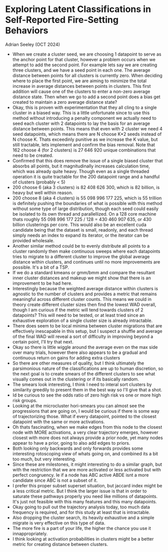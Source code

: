 # Exploring Latent Classifications in Self-Reported Fire-Setting Behaviors

Adrian Seeley (OCT 2024)

- When we create a cluster seed, we are choosing 1 datapoint to serve as the anchor point for that cluster, however a problem occurs when we attempt to add the second point. For example lets say we are creating three clusters, and we have a seed point in each one. The average distance between points for all clusters is currently zero. When deciding where to place the first point, we are aiming to minimize the total increase in average distances between points in clusters. This first addition will cause one of the clusters to enter a non-zero average distance state. Then when we go to add a second point does a bias get created to maintain a zero average distance state? 
- Okay, this is proven with experimentation that they all cling to a single cluster in a biased way. This is a little unfortunate since to use this method without introducing a penalty component we actually need to seed each cluster with 2 datapoints to lay the basis for an average distance between points. This means that even with 2 cluster we need 4 seed datapoints, which means there are N choose K*2 seeds instead of N choose K. Thats exceedinly punitive as we increase the K value, but still tractable, lets implement and confirm the bias removal. Note that 162 choose 4 (for 2 clusters) is 27 646 920 unique combinations that need to be created.
- Confirmed that this does remove the issue of a single biased cluster that absorbs all points, but it magnitudinally increases calculation time, which was already quite heavy. Though even as a single threaded operation it is quite tractable for the 200 datapoint range and a handful of clusters (probably < 5)
- 200 choose 6 (aka 3 clusters) is 82 408 626 300, which is 82 billion, is heavy but well within reason. 
- 200 choose 8 (aka 4 clusters) is 55 098 996 177 225, which is 55 trillion is definitely pushing the boundaries of what is possible with this method without some type of large distribution, though each seed could easily be isolated to its own thread and parallellized. On a 128 core machine thats roughly 55 098 996 177 225 / 128 = 430 460 907 635, or 430 billion clusterings per core. This would also be an excellent cuda candidate being that the dataset is small, readonly, and each thread simply needs an index to expand its iterator, or the iterator can be provided wholesale.
- Another similar method could be to evenly distribute all points to a cluster randomly then make continuous sweeps where each datapoints tries to migrate to a different cluster to improve the global average distance within clusters, and continues until no more improvements are possible. It's a bit of a TSP.
- If we do a standard kmeans or gmm/bmm and compare the resultant inner cluster distances and makeup we might show that there is an improvement to be had here.
- Interestingly because the weighted average distance within clusters is agnostic to the number of clusters and provides a metric that remains meaningful across different cluster counts. This means we could in theory create different cluster sizes then find the lowest WAD overall, though I am curious if the metric will tend towards clusters of 2 datapoints? This will need to be tested, or at least tried since an exhaustive exploration of a single cluster size is already intractable.
- There does seem to be local minima between cluster migrations that are effectively inescapable in this setup, but I suspect a shuffle and average of the final WAD will reveal a sort of difficulty in improving beyond a certain point, I'll try that next.
- Okay so there is little wiggle around the average even on the max side over many trials, however there also appears to be a gradual and continuous return on gains for adding extra clusters
- So there are other measures of quality, but I think ultimately the parsimonious nature of the classifications are up to human discretion, so the next goal is to create smears of the different clusters to see what visually comes out in the clustering or if its basically random.
- The smears look interesting, I think I need to interal sort clusters by similarity greedily to present them in the best way so I'll give that a shot.
- Id be curious to see the odds ratio of zero high risk vs one or more high risk groups.
- Looking at the microcluster hori-smears you can almost see the progressions that are going on, I would be curious if there is some way of trajectorizing those. What if every datapoint, pointed to the closest datapoint with the same or more activations.
- Oh thats fascinating, when we make edges from this node to the closest node with MORE activations, a very clear trajectory emerges, however closest with more does not always provide a prior node, yet many nodes appear to have a prior, going to also add edges to priors.
- Both looking only backwards and only forwards provides some interesting rotoscoping view of whats going on, and combined its a bit too much, but very interesting.
- Since these are milestones, it might interesting to do a similar graph, but with the restriction that we are more activated or less activated but with perfect congruency. Ie if a node has ABC active ABDE isnt a more candidate since ABC is not a subset of it.
- I prefer this proper subset superset situation, but jaccard index might be a less critical metric. But I think the larger issue is that in order to saturate these pathways properly you need like millions of datapoints. It's just not feasible with this many features and this many datapoints.
- Okay going to pull out the trajectory analysis today, too much data frequency is required, and for this study at least that is intractable.
- Also dropping the cluster search, its heavily exhaustive and a simple migrate is very effective on this type of data.
- The more fire is a part of your life, the higher the chance you use it innappropriately.
- I think looking at activation probabilities in clusters might be a better metric for creating distance between clusters.